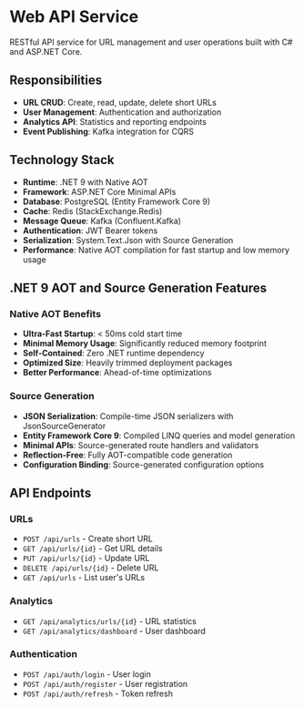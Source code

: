 # Web API Service

RESTful API service for URL management and user operations built with C# and ASP.NET Core.

## Responsibilities

- **URL CRUD**: Create, read, update, delete short URLs
- **User Management**: Authentication and authorization
- **Analytics API**: Statistics and reporting endpoints
- **Event Publishing**: Kafka integration for CQRS

## Technology Stack

- **Runtime**: .NET 9 with Native AOT
- **Framework**: ASP.NET Core Minimal APIs
- **Database**: PostgreSQL (Entity Framework Core 9)
- **Cache**: Redis (StackExchange.Redis)
- **Message Queue**: Kafka (Confluent.Kafka)
- **Authentication**: JWT Bearer tokens
- **Serialization**: System.Text.Json with Source Generation
- **Performance**: Native AOT compilation for fast startup and low memory usage

## .NET 9 AOT and Source Generation Features

### Native AOT Benefits
- **Ultra-Fast Startup**: < 50ms cold start time
- **Minimal Memory Usage**: Significantly reduced memory footprint
- **Self-Contained**: Zero .NET runtime dependency
- **Optimized Size**: Heavily trimmed deployment packages
- **Better Performance**: Ahead-of-time optimizations

### Source Generation
- **JSON Serialization**: Compile-time JSON serializers with JsonSourceGenerator
- **Entity Framework Core 9**: Compiled LINQ queries and model generation
- **Minimal APIs**: Source-generated route handlers and validators
- **Reflection-Free**: Fully AOT-compatible code generation
- **Configuration Binding**: Source-generated configuration options

## API Endpoints

### URLs

- `POST /api/urls` - Create short URL
- `GET /api/urls/{id}` - Get URL details
- `PUT /api/urls/{id}` - Update URL
- `DELETE /api/urls/{id}` - Delete URL
- `GET /api/urls` - List user's URLs

### Analytics

- `GET /api/analytics/urls/{id}` - URL statistics
- `GET /api/analytics/dashboard` - User dashboard

### Authentication

- `POST /api/auth/login` - User login
- `POST /api/auth/register` - User registration
- `POST /api/auth/refresh` - Token refresh
